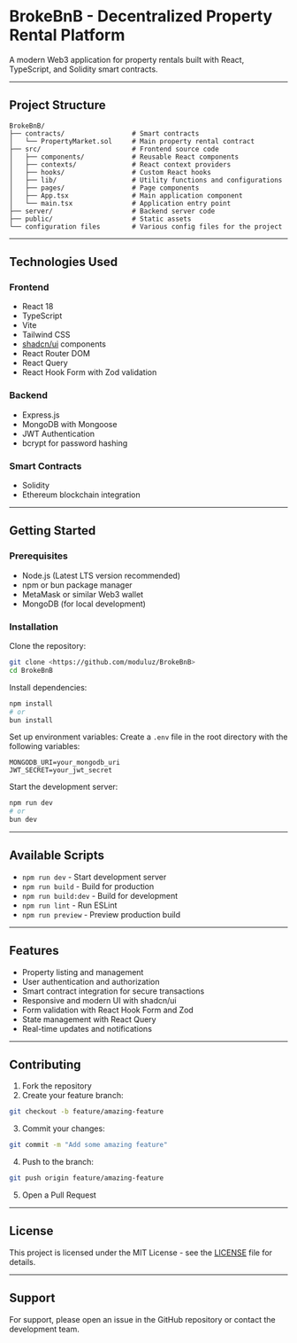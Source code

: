 # BrokeBnB - Decentralized Property Rental Platform

A modern Web3 application for property rentals built with React, TypeScript, and Solidity smart contracts.

---

## Project Structure

```
BrokeBnB/
├── contracts/                 # Smart contracts
│   └── PropertyMarket.sol     # Main property rental contract
├── src/                       # Frontend source code
│   ├── components/            # Reusable React components
│   ├── contexts/              # React context providers
│   ├── hooks/                 # Custom React hooks
│   ├── lib/                   # Utility functions and configurations
│   ├── pages/                 # Page components
│   ├── App.tsx                # Main application component
│   └── main.tsx               # Application entry point
├── server/                    # Backend server code
├── public/                    # Static assets
└── configuration files        # Various config files for the project
```

---

## Technologies Used

### Frontend

* React 18
* TypeScript
* Vite
* Tailwind CSS
* [shadcn/ui](https://ui.shadcn.com/) components
* React Router DOM
* React Query
* React Hook Form with Zod validation

### Backend

* Express.js
* MongoDB with Mongoose
* JWT Authentication
* bcrypt for password hashing

### Smart Contracts

* Solidity
* Ethereum blockchain integration

---

## Getting Started

### Prerequisites

* Node.js (Latest LTS version recommended)
* npm or bun package manager
* MetaMask or similar Web3 wallet
* MongoDB (for local development)

### Installation

Clone the repository:

```bash
git clone <https://github.com/moduluz/BrokeBnB>
cd BrokeBnB
```

Install dependencies:

```bash
npm install
# or
bun install
```

Set up environment variables:
Create a `.env` file in the root directory with the following variables:

```env
MONGODB_URI=your_mongodb_uri
JWT_SECRET=your_jwt_secret
```

Start the development server:

```bash
npm run dev
# or
bun dev
```

---

## Available Scripts

* `npm run dev` - Start development server
* `npm run build` - Build for production
* `npm run build:dev` - Build for development
* `npm run lint` - Run ESLint
* `npm run preview` - Preview production build

---

## Features

* Property listing and management
* User authentication and authorization
* Smart contract integration for secure transactions
* Responsive and modern UI with shadcn/ui
* Form validation with React Hook Form and Zod
* State management with React Query
* Real-time updates and notifications

---

## Contributing

1. Fork the repository
2. Create your feature branch:

```bash
git checkout -b feature/amazing-feature
```

3. Commit your changes:

```bash
git commit -m "Add some amazing feature"
```

4. Push to the branch:

```bash
git push origin feature/amazing-feature
```

5. Open a Pull Request

---

## License

This project is licensed under the MIT License - see the [LICENSE](LICENSE) file for details.

---

## Support

For support, please open an issue in the GitHub repository or contact the development team.
